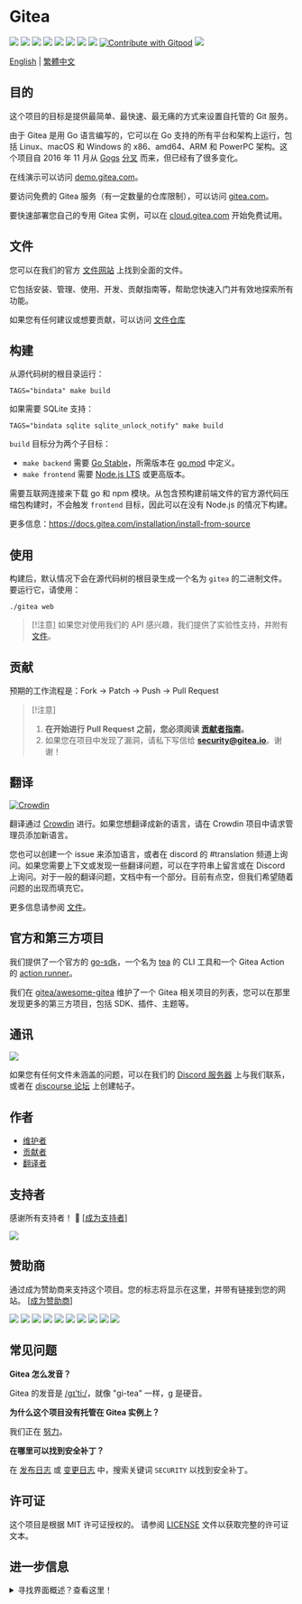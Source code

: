 # Gitea

[![](https://github.com/go-gitea/gitea/actions/workflows/release-nightly.yml/badge.svg?branch=main)](https://github.com/go-gitea/gitea/actions/workflows/release-nightly.yml?query=branch%3Amain "Release Nightly")
[![](https://img.shields.io/discord/322538954119184384.svg?logo=discord&logoColor=white&label=Discord&color=5865F2)](https://discord.gg/Gitea "Join the Discord chat at https://discord.gg/Gitea")
[![](https://goreportcard.com/badge/code.gitea.io/gitea)](https://goreportcard.com/report/code.gitea.io/gitea "Go Report Card")
[![](https://pkg.go.dev/badge/code.gitea.io/gitea?status.svg)](https://pkg.go.dev/code.gitea.io/gitea "GoDoc")
[![](https://img.shields.io/github/release/go-gitea/gitea.svg)](https://github.com/go-gitea/gitea/releases/latest "GitHub release")
[![](https://www.codetriage.com/go-gitea/gitea/badges/users.svg)](https://www.codetriage.com/go-gitea/gitea "Help Contribute to Open Source")
[![](https://opencollective.com/gitea/tiers/backers/badge.svg?label=backers&color=brightgreen)](https://opencollective.com/gitea "Become a backer/sponsor of gitea")
[![](https://img.shields.io/badge/License-MIT-blue.svg)](https://opensource.org/licenses/MIT "License: MIT")
[![Contribute with Gitpod](https://img.shields.io/badge/Contribute%20with-Gitpod-908a85?logo=gitpod&color=green)](https://gitpod.io/#https://github.com/go-gitea/gitea)
[![](https://badges.crowdin.net/gitea/localized.svg)](https://translate.gitea.com "Crowdin")

[English](./README.md) | [繁體中文](./README.zh-tw.md)

## 目的

这个项目的目标是提供最简单、最快速、最无痛的方式来设置自托管的 Git 服务。

由于 Gitea 是用 Go 语言编写的，它可以在 Go 支持的所有平台和架构上运行，包括 Linux、macOS 和 Windows 的 x86、amd64、ARM 和 PowerPC 架构。这个项目自 2016 年 11 月从 [Gogs](https://gogs.io) [分叉](https://blog.gitea.com/welcome-to-gitea/) 而来，但已经有了很多变化。

在线演示可以访问 [demo.gitea.com](https://demo.gitea.com)。

要访问免费的 Gitea 服务（有一定数量的仓库限制），可以访问 [gitea.com](https://gitea.com/user/login)。

要快速部署您自己的专用 Gitea 实例，可以在 [cloud.gitea.com](https://cloud.gitea.com) 开始免费试用。

## 文件

您可以在我们的官方 [文件网站](https://docs.gitea.com/) 上找到全面的文件。

它包括安装、管理、使用、开发、贡献指南等，帮助您快速入门并有效地探索所有功能。

如果您有任何建议或想要贡献，可以访问 [文件仓库](https://gitea.com/gitea/docs)

## 构建

从源代码树的根目录运行：

    TAGS="bindata" make build

如果需要 SQLite 支持：

    TAGS="bindata sqlite sqlite_unlock_notify" make build

`build` 目标分为两个子目标：

- `make backend` 需要 [Go Stable](https://go.dev/dl/)，所需版本在 [go.mod](/go.mod) 中定义。
- `make frontend` 需要 [Node.js LTS](https://nodejs.org/en/download/) 或更高版本。

需要互联网连接来下载 go 和 npm 模块。从包含预构建前端文件的官方源代码压缩包构建时，不会触发 `frontend` 目标，因此可以在没有 Node.js 的情况下构建。

更多信息：https://docs.gitea.com/installation/install-from-source

## 使用

构建后，默认情况下会在源代码树的根目录生成一个名为 `gitea` 的二进制文件。要运行它，请使用：

    ./gitea web

> [!注意]
> 如果您对使用我们的 API 感兴趣，我们提供了实验性支持，并附有 [文件](https://docs.gitea.com/api)。

## 贡献

预期的工作流程是：Fork -> Patch -> Push -> Pull Request

> [!注意]
>
> 1. **在开始进行 Pull Request 之前，您必须阅读 [贡献者指南](CONTRIBUTING.md)。**
> 2. 如果您在项目中发现了漏洞，请私下写信给 **security@gitea.io**。谢谢！

## 翻译

[![Crowdin](https://badges.crowdin.net/gitea/localized.svg)](https://translate.gitea.com)

翻译通过 [Crowdin](https://translate.gitea.com) 进行。如果您想翻译成新的语言，请在 Crowdin 项目中请求管理员添加新语言。

您也可以创建一个 issue 来添加语言，或者在 discord 的 #translation 频道上询问。如果您需要上下文或发现一些翻译问题，可以在字符串上留言或在 Discord 上询问。对于一般的翻译问题，文档中有一个部分。目前有点空，但我们希望随着问题的出现而填充它。

更多信息请参阅 [文件](https://docs.gitea.com/contributing/localization)。

## 官方和第三方项目

我们提供了一个官方的 [go-sdk](https://gitea.com/gitea/go-sdk)，一个名为 [tea](https://gitea.com/gitea/tea) 的 CLI 工具和一个 Gitea Action 的 [action runner](https://gitea.com/gitea/act_runner)。

我们在 [gitea/awesome-gitea](https://gitea.com/gitea/awesome-gitea) 维护了一个 Gitea 相关项目的列表，您可以在那里发现更多的第三方项目，包括 SDK、插件、主题等。

## 通讯

[![](https://img.shields.io/discord/322538954119184384.svg?logo=discord&logoColor=white&label=Discord&color=5865F2)](https://discord.gg/Gitea "Join the Discord chat at https://discord.gg/Gitea")

如果您有任何文件未涵盖的问题，可以在我们的 [Discord 服务器](https://discord.gg/Gitea) 上与我们联系，或者在 [discourse 论坛](https://forum.gitea.com/) 上创建帖子。

## 作者

- [维护者](https://github.com/orgs/go-gitea/people)
- [贡献者](https://github.com/go-gitea/gitea/graphs/contributors)
- [翻译者](options/locale/TRANSLATORS)

## 支持者

感谢所有支持者！ 🙏 [[成为支持者](https://opencollective.com/gitea#backer)]

<a href="https://opencollective.com/gitea#backers" target="_blank"><img src="https://opencollective.com/gitea/backers.svg?width=890"></a>

## 赞助商

通过成为赞助商来支持这个项目。您的标志将显示在这里，并带有链接到您的网站。 [[成为赞助商](https://opencollective.com/gitea#sponsor)]

<a href="https://opencollective.com/gitea/sponsor/0/website" target="_blank"><img src="https://opencollective.com/gitea/sponsor/0/avatar.svg"></a>
<a href="https://opencollective.com/gitea/sponsor/1/website" target="_blank"><img src="https://opencollective.com/gitea/sponsor/1/avatar.svg"></a>
<a href="https://opencollective.com/gitea/sponsor/2/website" target="_blank"><img src="https://opencollective.com/gitea/sponsor/2/avatar.svg"></a>
<a href="https://opencollective.com/gitea/sponsor/3/website" target="_blank"><img src="https://opencollective.com/gitea/sponsor/3/avatar.svg"></a>
<a href="https://opencollective.com/gitea/sponsor/4/website" target="_blank"><img src="https://opencollective.com/gitea/sponsor/4/avatar.svg"></a>
<a href="https://opencollective.com/gitea/sponsor/5/website" target="_blank"><img src="https://opencollective.com/gitea/sponsor/5/avatar.svg"></a>
<a href="https://opencollective.com/gitea/sponsor/6/website" target="_blank"><img src="https://opencollective.com/gitea/sponsor/6/avatar.svg"></a>
<a href="https://opencollective.com/gitea/sponsor/7/website" target="_blank"><img src="https://opencollective.com/gitea/sponsor/7/avatar.svg"></a>
<a href="https://opencollective.com/gitea/sponsor/8/website" target="_blank"><img src="https://opencollective.com/gitea/sponsor/8/avatar.svg"></a>
<a href="https://opencollective.com/gitea/sponsor/9/website" target="_blank"><img src="https://opencollective.com/gitea/sponsor/9/avatar.svg"></a>

## 常见问题

**Gitea 怎么发音？**

Gitea 的发音是 [/ɡɪ’ti:/](https://youtu.be/EM71-2uDAoY)，就像 "gi-tea" 一样，g 是硬音。

**为什么这个项目没有托管在 Gitea 实例上？**

我们正在 [努力](https://github.com/go-gitea/gitea/issues/1029)。

**在哪里可以找到安全补丁？**

在 [发布日志](https://github.com/go-gitea/gitea/releases) 或 [变更日志](https://github.com/go-gitea/gitea/blob/main/CHANGELOG.md) 中，搜索关键词 `SECURITY` 以找到安全补丁。

## 许可证

这个项目是根据 MIT 许可证授权的。
请参阅 [LICENSE](https://github.com/go-gitea/gitea/blob/main/LICENSE) 文件以获取完整的许可证文本。

## 进一步信息

<details>
<summary>寻找界面概述？查看这里！</summary>

### 登录/注册页面

![Login](https://dl.gitea.com/screenshots/login.png)
![Register](https://dl.gitea.com/screenshots/register.png)

### 用户仪表板

![Home](https://dl.gitea.com/screenshots/home.png)
![Issues](https://dl.gitea.com/screenshots/issues.png)
![Pull Requests](https://dl.gitea.com/screenshots/pull_requests.png)
![Milestones](https://dl.gitea.com/screenshots/milestones.png)

### 用户资料

![Profile](https://dl.gitea.com/screenshots/user_profile.png)

### 探索

![Repos](https://dl.gitea.com/screenshots/explore_repos.png)
![Users](https://dl.gitea.com/screenshots/explore_users.png)
![Orgs](https://dl.gitea.com/screenshots/explore_orgs.png)

### 仓库

![Home](https://dl.gitea.com/screenshots/repo_home.png)
![Commits](https://dl.gitea.com/screenshots/repo_commits.png)
![Branches](https://dl.gitea.com/screenshots/repo_branches.png)
![Labels](https://dl.gitea.com/screenshots/repo_labels.png)
![Milestones](https://dl.gitea.com/screenshots/repo_milestones.png)
![Releases](https://dl.gitea.com/screenshots/repo_releases.png)
![Tags](https://dl.gitea.com/screenshots/repo_tags.png)

#### 仓库问题

![List](https://dl.gitea.com/screenshots/repo_issues.png)
![Issue](https://dl.gitea.com/screenshots/repo_issue.png)

#### 仓库拉取请求

![List](https://dl.gitea.com/screenshots/repo_pull_requests.png)
![Pull Request](https://dl.gitea.com/screenshots/repo_pull_request.png)
![File](https://dl.gitea.com/screenshots/repo_pull_request_file.png)
![Commits](https://dl.gitea.com/screenshots/repo_pull_request_commits.png)

#### 仓库操作

![List](https://dl.gitea.com/screenshots/repo_actions.png)
![Details](https://dl.gitea.com/screenshots/repo_actions_run.png)

#### 仓库活动

![Activity](https://dl.gitea.com/screenshots/repo_activity.png)
![Contributors](https://dl.gitea.com/screenshots/repo_contributors.png)
![Code Frequency](https://dl.gitea.com/screenshots/repo_code_frequency.png)
![Recent Commits](https://dl.gitea.com/screenshots/repo_recent_commits.png)

### 组织

![Home](https://dl.gitea.com/screenshots/org_home.png)

</details>
